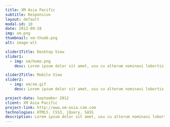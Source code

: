 ```yaml
---
title: XM Asia Pacific
subtitle: Responsive
layout: default
modal-id: 10
date: 2012-09-28
img: xm.png
thumbnail: xm-thumb.png
alt: image-alt

slider1Title: Desktop View
slider1:
  - img: xm/home.png
    desc: Lorem ipsum dolor sit amet, usu cu alterum nominavi lobortis.

slider2Title: Mobile View
slider2:
  - img: xm/xm.gif
    desc: Lorem ipsum dolor sit amet, usu cu alterum nominavi lobortis.

project-date: September 2012
client: XM Asia Pacific
project-link: http://www.xm-asia.com.com
technologies: HTML5, CSS3, jQuery, SASS
description: Lorem ipsum dolor sit amet, usu cu alterum nominavi lobortis. At duo novum diceret. Tantas apeirian vix et, usu sanctus postulant inciderint ut, populo diceret necessitatibus in vim. Cu eum dicam feugiat noluisse.
---
```


